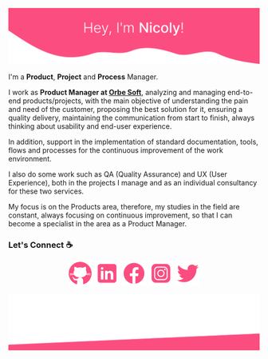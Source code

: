 ![alt text](./images/top.svg)

I'm a **Product**, **Project** and **Process** Manager.

I work as **Product Manager at [Orbe Soft](https://orbesoft.com.br/)**, analyzing and managing end-to-end products/projects, with the main objective of understanding the pain and need of the customer, proposing the best solution for it, ensuring a quality delivery, maintaining the communication from start to finish, always thinking about usability and end-user experience.

In addition, support in the implementation of standard documentation, tools, flows and processes for the continuous improvement of the work environment.

I also do some work such as QA (Quality Assurance) and UX (User Experience), both in the projects I manage and as an individual consultancy for these two services.

My focus is on the Products area, therefore, my studies in the field are constant, always focusing on continuous improvement, so that I can become a specialist in the area as a Product Manager.

### Let's Connect :coffee:

<p align="center">
	<a href="https://github.com/nicolycypriano"><img src="./images/github.png" alt="GitHub"/></a>
	<a href="https://www.linkedin.com/in/nicolycypriano/"><img src="./images/linkedin.png" alt="LinkedIn"/></a>
	<a href="https://www.facebook.com/nicolycypriano/"><img src="./images/facebook.png" alt="Facebook"/></a>
	<a href="https://www.instagram.com/nicolycypriano/"><img src="./images/instagram.png" alt="Instagram"/></a>
	<a href="https://twitter.com/nicolycypriano"><img src="./images/twitter.png" alt="Twitter"/></a>
</p>

![alt text](./images/bottom.svg)
